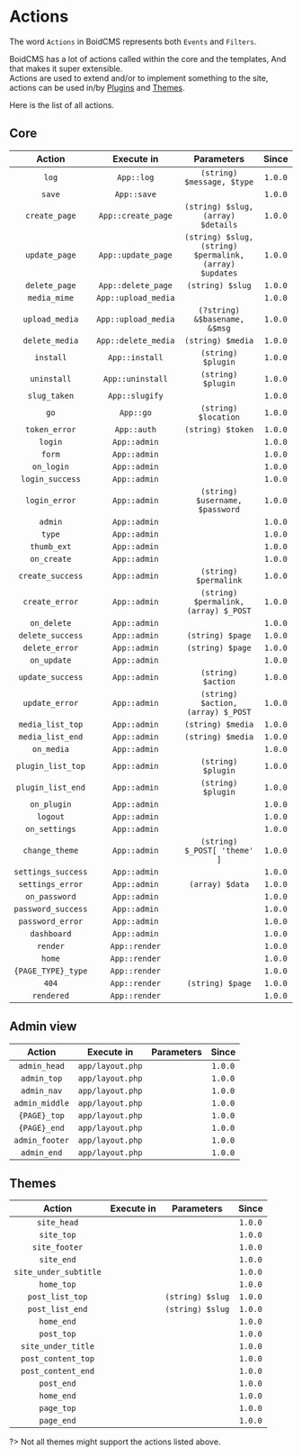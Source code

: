 # Actions
The word `Actions` in BoidCMS represents both `Events` and `Filters`. 

BoidCMS has a lot of actions called within the core and the templates, And that makes it super extensible.     
Actions are used to extend and/or to implement something to the site, actions can be used in/by [Plugins](plugins/) and [Themes](themes/).       


Here is the list of all actions.

## Core

|         Action       |    Execute in    |               Parameters           |   Since  |
| :------------------: | :--------------: | :--------------------------------: | :------: |
|         `log`        |    `App::log`    |     `(string) $message, $type`     |  `1.0.0` |
|         `save`       |    `App::save`   |                                    |  `1.0.0` |
|      `create_page`   |`App::create_page`|  `(string) $slug, (array) $details`|  `1.0.0` |
|      `update_page`   |`App::update_page`| `(string) $slug, (string) $permalink, (array) $updates`|  `1.0.0` |
|      `delete_page`   |`App::delete_page`|           `(string) $slug`         |  `1.0.0` |
|      `media_mime`    |`App::upload_media`|                                   |  `1.0.0` |
|     `upload_media`   |`App::upload_media`|   `(?string) &$basename, &$msg`   |  `1.0.0` |
|     `delete_media`   |`App::delete_media`|         `(string) $media`         |  `1.0.0` |
|       `install`      |  `App::install`  |        `(string) $plugin`          |  `1.0.0` |
|      `uninstall`     | `App::uninstall` |        `(string) $plugin`          |  `1.0.0` |
|      `slug_taken`    |  `App::slugify`  |                                    |  `1.0.0` |
|          `go`        |     `App::go`    |       `(string) $location`         |  `1.0.0` |
|     `token_error`    |    `App::auth`   |         `(string) $token`          |  `1.0.0` |
|         `login`      |   `App::admin`   |                                    |  `1.0.0` |
|         `form`       |   `App::admin`   |                                    |  `1.0.0` |
|       `on_login`     |   `App::admin`   |                                    |  `1.0.0` |
|    `login_success`   |   `App::admin`   |                                    |  `1.0.0` |
|     `login_error`    |   `App::admin`   |  `(string) $username, $password`   |  `1.0.0` |
|        `admin`       |   `App::admin`   |                                    |  `1.0.0` |
|         `type`       |   `App::admin`   |                                    |  `1.0.0` |
|      `thumb_ext`     |   `App::admin`   |                                    |  `1.0.0` |
|      `on_create`     |   `App::admin`   |                                    |  `1.0.0` |
|    `create_success`  |   `App::admin`   |       `(string) $permalink`        |  `1.0.0` |
|     `create_error`   |   `App::admin`   |`(string) $permalink, (array) $_POST`|  `1.0.0` |
|      `on_delete`     |   `App::admin`   |                                    |  `1.0.0` |
|   `delete_success`   |   `App::admin`   |          `(string) $page`          |  `1.0.0` |
|    `delete_error`    |   `App::admin`   |          `(string) $page`          |  `1.0.0` |
|      `on_update`     |   `App::admin`   |                                    |  `1.0.0` |
|    `update_success`  |   `App::admin`   |         `(string) $action`         |  `1.0.0` |
|     `update_error`   |   `App::admin`   | `(string) $action, (array) $_POST` |  `1.0.0` |
|    `media_list_top`  |   `App::admin`   |          `(string) $media`         |  `1.0.0` |
|    `media_list_end`  |   `App::admin`   |          `(string) $media`         |  `1.0.0` |
|      `on_media`      |   `App::admin`   |                                    |  `1.0.0` |
|   `plugin_list_top`  |   `App::admin`   |         `(string) $plugin`         |  `1.0.0` |
|   `plugin_list_end`  |   `App::admin`   |         `(string) $plugin`         |  `1.0.0` |
|      `on_plugin`     |   `App::admin`   |                                    |  `1.0.0` |
|        `logout`      |   `App::admin`   |                                    |  `1.0.0` |
|     `on_settings`    |   `App::admin`   |                                    |  `1.0.0` |
|    `change_theme`    |   `App::admin`   |     `(string) $_POST[ 'theme' ]`   |  `1.0.0` |
|  `settings_success`  |   `App::admin`   |                                    |  `1.0.0` |
|   `settings_error`   |   `App::admin`   |          `(array) $data`           |  `1.0.0` |
|     `on_password`    |   `App::admin`   |                                    |  `1.0.0` |
|  `password_success`  |   `App::admin`   |                                    |  `1.0.0` |
|   `password_error`   |   `App::admin`   |                                    |  `1.0.0` |
|      `dashboard`     |   `App::admin`   |                                    |  `1.0.0` |
|       `render`       |   `App::render`  |                                    |  `1.0.0` |
|        `home`        |   `App::render`  |                                    |  `1.0.0` |
|   `{PAGE_TYPE}_type` |   `App::render`  |                                    |  `1.0.0` |
|         `404`        |   `App::render`  |          `(string) $page`          |  `1.0.0` |
|      `rendered`      |   `App::render`  |                                    |  `1.0.0` |


## Admin view

|       Action      |      Execute in     |  Parameters  |  Since  |
| :---------------: | :-----------------: | :----------: | :-----: |
|    `admin_head`   |   `app/layout.php`  |              | `1.0.0` |
|     `admin_top`   |   `app/layout.php`  |              | `1.0.0` |
|     `admin_nav`   |   `app/layout.php`  |              | `1.0.0` |
|   `admin_middle`  |   `app/layout.php`  |              | `1.0.0` |
|    `{PAGE}_top`   |   `app/layout.php`  |              | `1.0.0` |
|    `{PAGE}_end`   |   `app/layout.php`  |              | `1.0.0` |
|   `admin_footer`  |   `app/layout.php`  |              | `1.0.0` |
|     `admin_end`   |   `app/layout.php`  |              | `1.0.0` |


## Themes

|        Action       |      Execute in     |   Parameters   |  Since  |
| :-----------------: | :-----------------: | :------------: | :-----: |
|     `site_head`     |                     |                | `1.0.0` |
|      `site_top`     |                     |                | `1.0.0` |
|    `site_footer`    |                     |                | `1.0.0` |
|      `site_end`     |                     |                | `1.0.0` |
|`site_under_subtitle`|                     |                | `1.0.0` |
|      `home_top`     |                     |                | `1.0.0` |
|   `post_list_top`   |                     |`(string) $slug`| `1.0.0` |
|   `post_list_end`   |                     |`(string) $slug`| `1.0.0` |
|      `home_end`     |                     |                | `1.0.0` |
|      `post_top`     |                     |                | `1.0.0` |
| `site_under_title`  |                     |                | `1.0.0` |
| `post_content_top`  |                     |                | `1.0.0` |
| `post_content_end`  |                     |                | `1.0.0` |
|      `post_end`     |                     |                | `1.0.0` |
|      `home_end`     |                     |                | `1.0.0` |
|      `page_top`     |                     |                | `1.0.0` |
|      `page_end`     |                     |                | `1.0.0` |

?> Not all themes might support the actions listed above.




